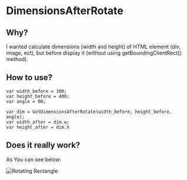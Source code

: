 # DimensionsAfterRotate

## Why?

I wanted calculate dimensions (width and height) of HTML element (div, image, ect), but before display it (without using getBoundingClientRect() method).

## How to use?

```
var width_before = 300;
var height_before = 400;
var angle = 90;

var dim = GetDimensionsAfterRotate(width_before, height_before, angle);
var width_after = dim.w;
var height_after = dim.h
```

## Does it really work?

As You can see below:

![Rotating Rectangle](/blob/master/images/DimensionsAfterRotate.gif)